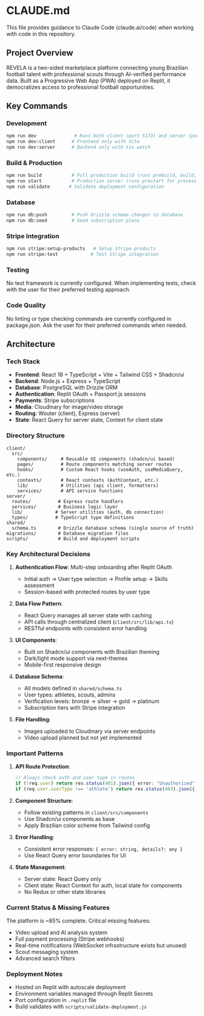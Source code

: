 # CLAUDE.md

This file provides guidance to Claude Code (claude.ai/code) when working with code in this repository.

## Project Overview

REVELA is a two-sided marketplace platform connecting young Brazilian football talent with professional scouts through AI-verified performance data. Built as a Progressive Web App (PWA) deployed on Replit, it democratizes access to professional football opportunities.

## Key Commands

### Development
```bash
npm run dev              # Runs both client (port 5173) and server (port 5000) concurrently
npm run dev:client      # Frontend only with Vite
npm run dev:server      # Backend only with tsx watch
```

### Build & Production
```bash
npm run build           # Full production build (runs prebuild, build, postbuild)
npm run start           # Production server (runs prestart for process management)
npm run validate       # Validate deployment configuration
```

### Database
```bash
npm run db:push         # Push Drizzle schema changes to database
npm run db:seed         # Seed subscription plans
```

### Stripe Integration
```bash
npm run stripe:setup-products   # Setup Stripe products
npm run stripe:test            # Test Stripe integration
```

### Testing
No test framework is currently configured. When implementing tests, check with the user for their preferred testing approach.

### Code Quality
No linting or type checking commands are currently configured in package.json. Ask the user for their preferred commands when needed.

## Architecture

### Tech Stack
- **Frontend**: React 18 + TypeScript + Vite + Tailwind CSS + Shadcn/ui
- **Backend**: Node.js + Express + TypeScript
- **Database**: PostgreSQL with Drizzle ORM
- **Authentication**: Replit OAuth + Passport.js sessions
- **Payments**: Stripe subscriptions
- **Media**: Cloudinary for image/video storage
- **Routing**: Wouter (client), Express (server)
- **State**: React Query for server state, Context for client state

### Directory Structure
```
client/
  src/
    components/     # Reusable UI components (shadcn/ui based)
    pages/          # Route components matching server routes
    hooks/          # Custom React hooks (useAuth, useMediaQuery, etc.)
    contexts/       # React contexts (AuthContext, etc.)
    lib/            # Utilities (api client, formatters)
    services/       # API service functions
server/
  routes/          # Express route handlers
  services/        # Business logic layer
  lib/            # Server utilities (auth, db connection)
  types/          # TypeScript type definitions
shared/
  schema.ts        # Drizzle database schema (single source of truth)
migrations/        # Database migration files
scripts/           # Build and deployment scripts
```

### Key Architectural Decisions

1. **Authentication Flow**: Multi-step onboarding after Replit OAuth
   - Initial auth → User type selection → Profile setup → Skills assessment
   - Session-based with protected routes by user type

2. **Data Flow Pattern**:
   - React Query manages all server state with caching
   - API calls through centralized client (`client/src/lib/api.ts`)
   - RESTful endpoints with consistent error handling

3. **UI Components**: 
   - Built on Shadcn/ui components with Brazilian theming
   - Dark/light mode support via next-themes
   - Mobile-first responsive design

4. **Database Schema**:
   - All models defined in `shared/schema.ts`
   - User types: athletes, scouts, admins
   - Verification levels: bronze → silver → gold → platinum
   - Subscription tiers with Stripe integration

5. **File Handling**:
   - Images uploaded to Cloudinary via server endpoints
   - Video upload planned but not yet implemented

### Important Patterns

1. **API Route Protection**:
   ```typescript
   // Always check auth and user type in routes
   if (!req.user) return res.status(401).json({ error: "Unauthorized" });
   if (req.user.userType !== 'athlete') return res.status(403).json({ error: "Forbidden" });
   ```

2. **Component Structure**:
   - Follow existing patterns in `client/src/components`
   - Use Shadcn/ui components as base
   - Apply Brazilian color scheme from Tailwind config

3. **Error Handling**:
   - Consistent error responses: `{ error: string, details?: any }`
   - Use React Query error boundaries for UI

4. **State Management**:
   - Server state: React Query only
   - Client state: React Context for auth, local state for components
   - No Redux or other state libraries

### Current Status & Missing Features

The platform is ~85% complete. Critical missing features:
- Video upload and AI analysis system
- Full payment processing (Stripe webhooks)
- Real-time notifications (WebSocket infrastructure exists but unused)
- Scout messaging system
- Advanced search filters

### Deployment Notes

- Hosted on Replit with autoscale deployment
- Environment variables managed through Replit Secrets
- Port configuration in `.replit` file
- Build validates with `scripts/validate-deployment.js`